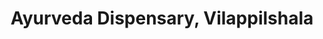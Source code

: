---
title: "Ayurveda Dispensary, Vilappilshala"
url: /vilappilsala/ayurveda-dispensary-vilappilshala/
shop: chemist
---
